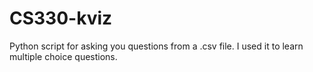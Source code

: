 # CS330-kviz
 Python script for asking you questions from a .csv file. I used it to learn multiple choice questions.
